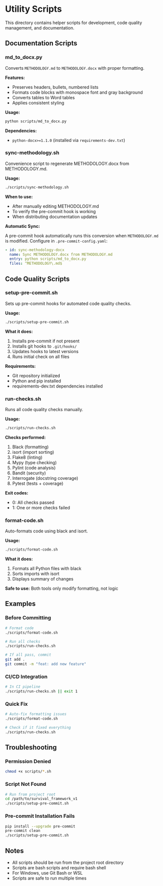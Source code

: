 # Utility Scripts

This directory contains helper scripts for development, code quality management, and documentation.

## Documentation Scripts

### md_to_docx.py

Converts `METHODOLOGY.md` to `METHODOLOGY.docx` with proper formatting.

**Features:**
- Preserves headers, bullets, numbered lists
- Formats code blocks with monospace font and gray background
- Converts tables to Word tables
- Applies consistent styling

**Usage:**
```bash
python scripts/md_to_docx.py
```

**Dependencies:**
- `python-docx>=1.1.0` (installed via `requirements-dev.txt`)

### sync-methodology.sh

Convenience script to regenerate METHODOLOGY.docx from METHODOLOGY.md.

**Usage:**
```bash
./scripts/sync-methodology.sh
```

**When to use:**
- After manually editing METHODOLOGY.md
- To verify the pre-commit hook is working
- When distributing documentation updates

**Automatic Sync:**

A pre-commit hook automatically runs this conversion when `METHODOLOGY.md` is modified. Configure in `.pre-commit-config.yaml`:

```yaml
- id: sync-methodology-docx
  name: Sync METHODOLOGY.docx from METHODOLOGY.md
  entry: python scripts/md_to_docx.py
  files: ^METHODOLOGY\.md$
```

## Code Quality Scripts

### setup-pre-commit.sh

Sets up pre-commit hooks for automated code quality checks.

**Usage:**
```bash
./scripts/setup-pre-commit.sh
```

**What it does:**
1. Installs pre-commit if not present
2. Installs git hooks to `.git/hooks/`
3. Updates hooks to latest versions
4. Runs initial check on all files

**Requirements:**
- Git repository initialized
- Python and pip installed
- requirements-dev.txt dependencies installed

### run-checks.sh

Runs all code quality checks manually.

**Usage:**
```bash
./scripts/run-checks.sh
```

**Checks performed:**
1. Black (formatting)
2. isort (import sorting)
3. Flake8 (linting)
4. Mypy (type checking)
5. Pylint (code analysis)
6. Bandit (security)
7. Interrogate (docstring coverage)
8. Pytest (tests + coverage)

**Exit codes:**
- 0: All checks passed
- 1: One or more checks failed

### format-code.sh

Auto-formats code using black and isort.

**Usage:**
```bash
./scripts/format-code.sh
```

**What it does:**
1. Formats all Python files with black
2. Sorts imports with isort
3. Displays summary of changes

**Safe to use:** Both tools only modify formatting, not logic

## Examples

### Before Committing

```bash
# Format code
./scripts/format-code.sh

# Run all checks
./scripts/run-checks.sh

# If all pass, commit
git add .
git commit -m "feat: add new feature"
```

### CI/CD Integration

```bash
# In CI pipeline
./scripts/run-checks.sh || exit 1
```

### Quick Fix

```bash
# Auto-fix formatting issues
./scripts/format-code.sh

# Check if it fixed everything
./scripts/run-checks.sh
```

## Troubleshooting

### Permission Denied

```bash
chmod +x scripts/*.sh
```

### Script Not Found

```bash
# Run from project root
cd /path/to/survival_framework_v1
./scripts/setup-pre-commit.sh
```

### Pre-commit Installation Fails

```bash
pip install --upgrade pre-commit
pre-commit clean
./scripts/setup-pre-commit.sh
```

## Notes

- All scripts should be run from the project root directory
- Scripts are bash scripts and require bash shell
- For Windows, use Git Bash or WSL
- Scripts are safe to run multiple times
